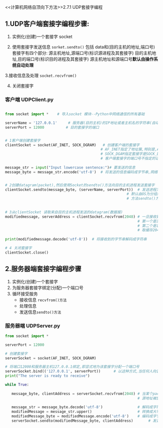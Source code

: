 <<计算机网络自顶向下方法>>2.7.1 UDP套接字编程


## 1.UDP客户端套接字编程步骤:
1. 实例化(创建)一个套接字 socket

2. 使用套接字发送信息 `sorket.sendto()`
包括 data和(目的主机的地址,端口号) 
套接字有四个部分: 源主机地址,源端口号(标识源进程及其套接字) 目的主机地址,目的端口号(标识目的进程及其套接字)
源主机地址和源端口号**默认由操作系统自动处理**

3.接收信息及处理 `socket.recvfrom()`

4. 关闭套接字

### 客户端  UDPClient.py
```python

from socket import *    # 导入socket 模块--Python中网络通信的所有基础

serverName = '127.0.0.1'     # 服务器(目的主机)的IP地址或者主机名的字符串(自动查询DNS从而得到IP地址)
serverPort = 12000          # 目的套接字的端口


# 1客户端创建套接字
clientSocket = socket(AF_INET, SOCK_DGRAM)   # 创建客户端的套接字 
                                            # AF_INET指定了地址簇,特别是,AF_INET指示了底层网路哦使用了IPv4
                                            # SOCK_DGAM指定套接字是SOCK_DGARM类型,即UDP套接字
                                            # 客户端套接字的端口号不指定的话,操作系统默认为我们生成
                                            
message_str = input("Input lowercase sentence:")# 要发送的信息
message_byte = message_str.encode('utf-8')  # 将发送的信息编码成字节串,网络中传送的是字节而不是字符串


# 2创建datagram(packet),然后使用Socket的sendto()方法向目的主机进程发送套接字
clientSocket.sendto(message_byte, (serverName, serverPort))  # 发送进程为分组附上 目的地址(目的主机的IP地址,目的套接字-->属于运输层)
                                                        # 默认由OS为分组附上 源地址(发送主机的IP地址, 源套接字-->运输层)
                                                        # 方法sendto()为报文附上目的地地址(serverName,serverPort)
                                                        
                                                        
# 3从clientSocket 读取来自目的主机进程发送的datagram(数据报)                                                        
modifiedmessage, serverAddress = clientSocket.recvfrom(2048) # 一旦接收到一个数据报,recvfrom()方法返回两个值
                                                             # 第一个是发送该数据报的地址 ,该地址被放到了变量serverAddress中,包含了服务器的IP地址和端口号
                                                             # 第二个是以字节表示的数据报内容,,数据报内容被放在了modifiedmessage中
                                                             # 取缓存2048作为输入
                                                             
print(modifiedmessage.decode('utf-8'))  # 将接收到的字节串解码成字符串

# 4 关闭套接字
clientSocket.close()
 ```
 
 ## 2.服务器端套接字编程步骤
 
 1. 实例化(创建)一个套接字
 2. 为服务器套接字绑定(分配)一个端口号
 3. 循环接受服务
    - 接收信息 `recvfrom()方法`
    - 处理信息
    - 发送信息`sendto()方法`
    
 ### 服务器端  UDPServer.py
 ```python
 from socket import *

serverPort = 12000

# 创建套接字
serverSocket = socket(AF_INET, SOCK_DGRAM)

# 将端口12000和服务器主机127.0.0.1绑定,即显式地为该套接字分配一个端口号
serverSocket.bind(('127.0.0.1', serverPort))      # 以这种方式,当任何人向该主机的端口发送数据报,该数据报将指向这个套接字
print("The server is ready to receive")

while True:
    
    message_byte, clientAddress = serverSocket.recvfrom(2048) # 当某个packet到底该服务器的套接字时,该packet的数据被发到变量message_byte中
                                                              # 源地址被放到变量clientAddress中,包含源地址的IP和套接字端口号
    
    message_str = message_byte.decode('utf-8')                # 解码成字符串
    modifiedMessage = message_str.upper()                     # 转换成大写
    modifiedMessage_byte = modifiedMessage.encode('utf-8')    # 编码成字节串
    serverSocket.sendto(modifiedMessage_byte, clientAddress)       # 发送数据内容编码成字节串的packet
    
 ```
